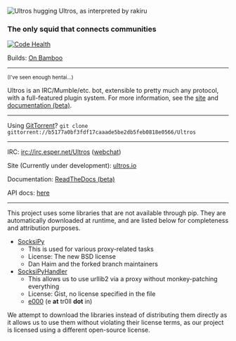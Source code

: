 ![Ultros hugging Ultros, as interpreted by rakiru](https://dl.dropboxusercontent.com/u/7298729/drawings/ultros-christmas.png)

### The only squid that connects communities

[![Code Health](https://landscape.io/github/UltrosBot/Ultros/master/landscape.png)](https://landscape.io/github/UltrosBot/Ultros/master)

Builds: [On Bamboo](http://bamboo.gserv.me/browse/ULTROS-MAIN/latest)

-------------------

<sub>(I've seen enough hentai...)</sub>

Ultros is an IRC/Mumble/etc. bot, extensible to pretty much any protocol, with a full-featured plugin system.
For more information, see the [site](http://ultros.io) and [documentation (beta)](http://docs.ultros.io).

-------------------

Using [GitTorrent](https://github.com/cjb/GitTorrent)? `git clone gittorrent://b5177a0bf3fdf17caaade5be2db5feb0818e0566/Ultros`

-------------------

IRC: [irc://irc.esper.net/Ultros](irc://irc.esper.net/Ultros) ([webchat](https://webchat.esper.net/?nick=&channels=Ultros))

Site (Currently under development): [ultros.io](https://ultros.io)

Documentation: [ReadTheDocs (beta)](http://docs.ultros.io)

API docs: [here](http://apidocs.ultros.io)

-------------------

This project uses some libraries that are not available through pip. They are automatically downloaded at
runtime, and are listed below for completeness and attribution purposes.

* [SocksiPy](http://socksipy-branch.googlecode.com)
    * This is used for various proxy-related tasks
    * License: The new BSD license
    * Dan Haim and the forked branch maintainers
* [SocksiPyHandler](https://gist.github.com/e000/869791)
    * This allows us to use urllib2 via a proxy without monkey-patching everything
    * License: Gist, no license specified in the file
    * [e000](https://github.com/e000) (e **at** tr0ll **dot** in)

We attempt to download the libraries instead of distributing them directly as it allows us to use them
without violating their license terms, as our project is licensed using a different open-source license.
